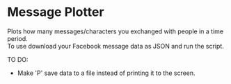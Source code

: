 # Message Plotter

Plots how many messages/characters you exchanged with people in a time period.  
To use download your Facebook message data as JSON and run the script.

TO DO:
* Make 'P' save data to a file instead of printing it to the screen.
